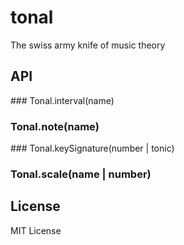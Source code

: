 # tonal

The swiss army knife of music theory

## API

### Tonal.interval(name)

### Tonal.note(name)

### Tonal.keySignature(number | tonic)

### Tonal.scale(name | number)

## License

MIT License
